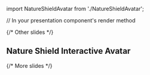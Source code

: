 import NatureShieldAvatar from './NatureShieldAvatar';

// In your presentation component's render method
<div>
  {/* Other slides */}
  <div>
    <h2>Nature Shield Interactive Avatar</h2>
    <NatureShieldAvatar />
  </div>
  {/* More slides */}
</div>
